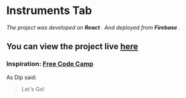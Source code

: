 # Instruments Tab

_The project was developed on **React** ._
_And deployed from **Firebase** ._

## You can view the project live [here](https://instruments-tab.web.app/)

### Inspiration: [Free Code Camp](https://www.freecodecamp.org/learn/)

As Dip said:

> Let's Go!
